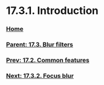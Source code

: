 # 17.3.1. Introduction

### [Home](./00-home.md)
### [Parent: 17.3. Blur filters](./17-03-00-blur-filters.md)
### [Prev: 17.2. Common features](./17-02-common-features.md)
### [Next: 17.3.2. Focus blur](./17-03-02-focus-blur.md)
